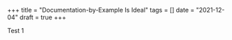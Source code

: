 +++
title = "Documentation-by-Example Is Ideal"
tags = []
date = "2021-12-04"
draft = true
+++

Test 1
